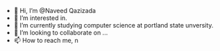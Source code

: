 - 👋 Hi, I’m @Naveed Qazizada
- 👀 I’m interested in. 
- 🌱 I’m currently studying computer science at 
portland state unversity.
- 💞️ I’m looking to collaborate on ...
- 📫 How to reach me, n

<!---
nav-93/nav-93 is a ✨ special ✨ repository because its `README.md` (this file) appears on your GitHub profile.
You can click the Preview link to take a look at your changes.
--->
